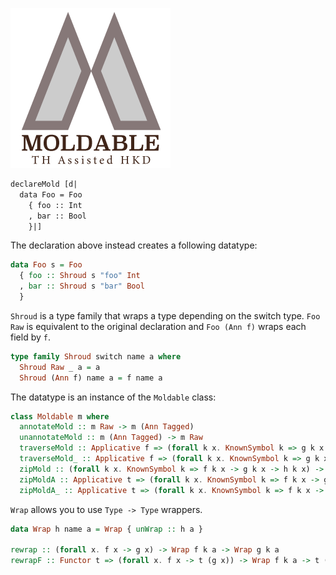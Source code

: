 ![logo](https://github.com/fumieval/moldable/blob/master/artwork/logo-256px.png?raw=true)

```haskell
declareMold [d|
  data Foo = Foo
    { foo :: Int
    , bar :: Bool
    }|]
```

The declaration above instead creates a following datatype:

```haskell
data Foo s = Foo
  { foo :: Shroud s "foo" Int
  , bar :: Shroud s "bar" Bool
  }
```

`Shroud` is a type family that wraps a type depending on the switch type.
`Foo Raw` is equivalent to the original declaration and `Foo (Ann f)` wraps each
field by `f`.

```haskell
type family Shroud switch name a where
  Shroud Raw _ a = a
  Shroud (Ann f) name a = f name a
```

The datatype is an instance of the `Moldable` class:

```haskell
class Moldable m where
  annotateMold :: m Raw -> m (Ann Tagged)
  unannotateMold :: m (Ann Tagged) -> m Raw
  traverseMold :: Applicative f => (forall k x. KnownSymbol k => g k x -> f (h k x)) -> m (Ann g) -> f (m (Ann h))
  traverseMold_ :: Applicative f => (forall k x. KnownSymbol k => g k x -> f r) -> m (Ann g) -> f ()
  zipMold :: (forall k x. KnownSymbol k => f k x -> g k x -> h k x) -> m (Ann f) -> m (Ann g) -> m (Ann h)
  zipMoldA :: Applicative t => (forall k x. KnownSymbol k => f k x -> g k x -> t (h k x)) -> m (Ann f) -> m (Ann g) -> t (m (Ann h))
  zipMoldA_ :: Applicative t => (forall k x. KnownSymbol k => f k x -> g k x -> t r) -> m (Ann f) -> m (Ann g) -> t ()
```

`Wrap` allows you to use `Type -> Type` wrappers.

```haskell
data Wrap h name a = Wrap { unWrap :: h a }

rewrap :: (forall x. f x -> g x) -> Wrap f k a -> Wrap g k a
rewrapF :: Functor t => (forall x. f x -> t (g x)) -> Wrap f k a -> t (Wrap g k a)
```
